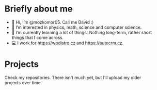 # Briefly about me

- 👋 Hi, I’m @mozkomor05. Call me David :)
- 👀 I’m interested in physics, math, science and computer science.
- 🌱 I’m currently learning a lot of things. Nothing long-term, rather short things that I come across.
- 💻 I work for https://wpdistro.cz and https://autocrm.cz.

# Projects

Check my repositories. There isn't much yet, but I'll upload my older projects over time.
<!---
mozkomor05/mozkomor05 is a ✨ special ✨ repository because its `README.md` (this file) appears on your GitHub profile.
You can click the Preview link to take a look at your changes.
--->
